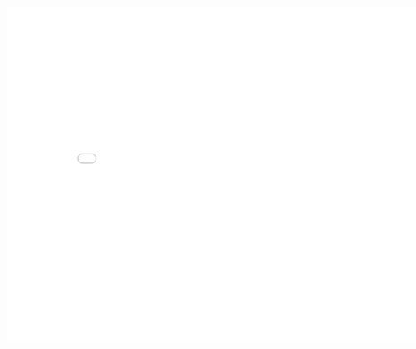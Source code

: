 <html>
 <center><embed src="/pdf/pg.pdf" width="850" height="600"></center>
 <iframe src="" style="width:600px; height:500px;" frameborder="0″></iframe>
<embed width=700 height=1000 src=https://drive.google.com/file/d/1Imig8A_4Bh0aEcRDsyqt7ctbpoJs5cmq/view?usp=sharing></embed>
 
</html>
